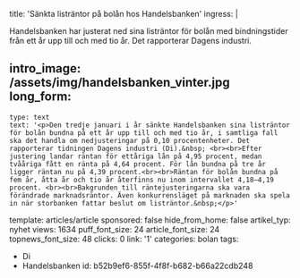 title: 'Sänkta listräntor på bolån hos Handelsbanken'
ingress: |
  <p>Handelsbanken har justerat ned sina listräntor för bolån med bindningstider från ett år upp till och med tio år. Det rapporterar Dagens industri.
  </p>
  
intro_image: /assets/img/handelsbanken_vinter.jpg
long_form:
  -
    type: text
    text: '<p>Den tredje januari i år sänkte Handelsbanken sina listräntor för bolån bundna på ett år upp till och med tio år, i samtliga fall ska det handla om nedjusteringar på 0,10 procentenheter. Det rapporterar tidningen Dagens industri (Di).&nbsp; <br><br>Efter justering landar räntan för ettåriga lån på 4,95 procent, medan tvååriga fått en ränta på 4,64 procent. För lån bundna på tre år ligger räntan nu på 4,39 procent.<br><br>Räntan för bolån bundna på fem år, åtta år och tio år återfinns nu inom intervallet 4,18–4,19 procent. <br><br>Bakgrunden till räntejusteringarna ska vara förändrade marknadsräntor. Även konkurrensläget på marknaden ska spela in när storbanken fattar beslut om listräntor.&nbsp;</p>'
template: articles/article
sponsored: false
hide_from_home: false
artikel_typ: nyhet
views: 1634
puff_font_size: 24
article_font_size: 24
topnews_font_size: 48
clicks: 0
link: '1'
categories: bolan
tags:
  - Di
  - Handelsbanken
id: b52b9ef6-855f-4f8f-b682-b66a22cdb248
